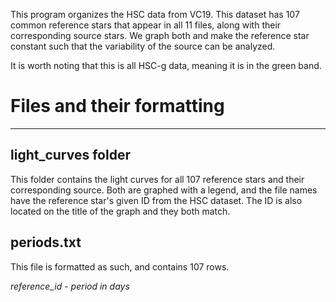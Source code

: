This program organizes the HSC data from VC19. This dataset has 107 common reference stars that appear in all 11 files, along with their corresponding source stars. We graph both and make the reference star
constant such that the variability of the source can be analyzed. 

It is worth noting that this is all HSC-g data, meaning it is in the green band. 

# Files and their formatting
-----------------
## light_curves folder

This folder contains the light curves for all 107 reference stars and their corresponding source. Both are graphed with a legend, and the file names have the reference star's given ID from the HSC
dataset. The ID is also located on the title of the graph and they both match. 

## periods.txt

This file is formatted as such, and contains 107 rows. 

*reference_id* - *period in days*

